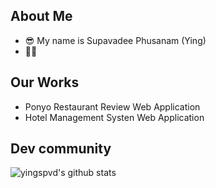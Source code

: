 ## About Me
- 😎 My name is Supavadee Phusanam (Ying)
- 👨‍💻 

## Our Works
- Ponyo Restaurant Review Web Application
- Hotel Management Systen Web Application

## Dev community 
![์yingspvd's github stats](https://github-readme-stats.vercel.app/api?username=yingspvd)
